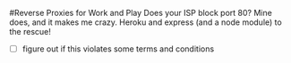#Reverse Proxies for Work and Play
Does your ISP block port 80? Mine does, and it makes me crazy.
Heroku and express (and a node module) to the rescue! 

- [ ] figure out if this violates some terms and conditions
